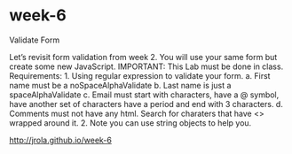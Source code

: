 week-6
======

Validate Form

Let’s revisit form validation from week 2.  You will use your same form but create some new JavaScript. IMPORTANT: This Lab must be done in class.  Requirements: 1.	Using regular expression to validate your form. a.	First name must be a noSpaceAlphaValidate b.	Last name is just a spaceAlphaValidate c.	Email must start with characters, have a @ symbol, have another set of characters have a period and end with 3 characters. d.	Comments must not have any html.  Search for charaters that have &lt;> wrapped around it. 2.	Note you can use string objects to help you.

 http://jrola.github.io/week-6
